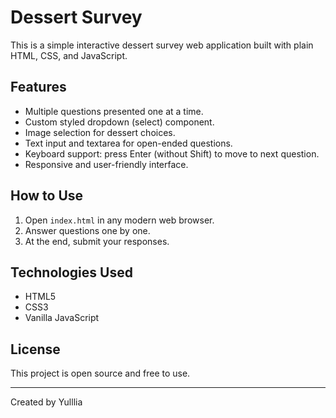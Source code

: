 # Dessert Survey

This is a simple interactive dessert survey web application built with plain HTML, CSS, and JavaScript.

## Features

- Multiple questions presented one at a time.
- Custom styled dropdown (select) component.
- Image selection for dessert choices.
- Text input and textarea for open-ended questions.
- Keyboard support: press Enter (without Shift) to move to next question.
- Responsive and user-friendly interface.

## How to Use

1. Open `index.html` in any modern web browser.
2. Answer questions one by one.
3. At the end, submit your responses.

## Technologies Used

- HTML5
- CSS3
- Vanilla JavaScript

## License

This project is open source and free to use.

---

Created by Yulllia
